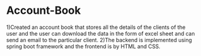 # Account-Book
1)Created an account book that stores all the details of the clients of the user and the user can download the data in the form of excel sheet and can send an email to the particular client.
2)The backend is implemented using spring boot framework and the frontend is by HTML and CSS.
